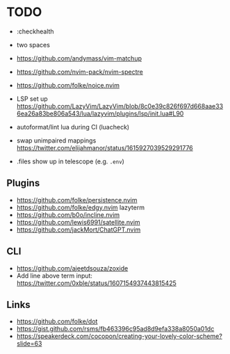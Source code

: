 # TODO

- :checkhealth 

- two spaces
- https://github.com/andymass/vim-matchup
- https://github.com/nvim-pack/nvim-spectre
- https://github.com/folke/noice.nvim
- LSP set up https://github.com/LazyVim/LazyVim/blob/8c0e39c826f697d668aae336ea26a83be806a543/lua/lazyvim/plugins/lsp/init.lua#L90

- autoformat/lint lua during CI (luacheck)
- swap unimpaired mappings https://twitter.com/elijahmanor/status/1615927039529291776
- .files show up in telescope (e.g. `.env`)

## Plugins

- https://github.com/folke/persistence.nvim
- https://github.com/folke/edgy.nvim lazyterm
- https://github.com/b0o/incline.nvim
- https://github.com/lewis6991/satellite.nvim
- https://github.com/jackMort/ChatGPT.nvim

## CLI

- https://github.com/ajeetdsouza/zoxide
- Add line above term input: https://twitter.com/0xble/status/1607154937443815425

## Links

- https://github.com/folke/dot
- https://gist.github.com/rsms/fb463396c95ad8d9efa338a8050a01dc
- https://speakerdeck.com/cocopon/creating-your-lovely-color-scheme?slide=63
